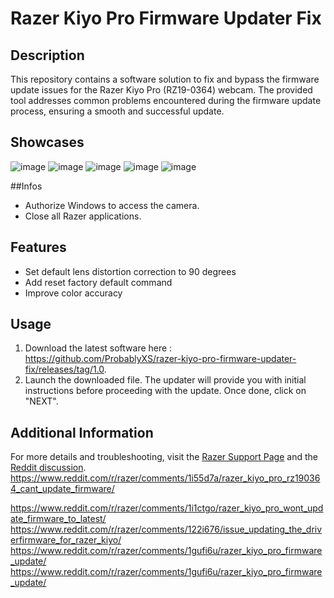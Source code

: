 # Razer Kiyo Pro Firmware Updater Fix

## Description

This repository contains a software solution to fix and bypass the firmware update issues for the Razer Kiyo Pro (RZ19-0364) webcam. The provided tool addresses common problems encountered during the firmware update process, ensuring a smooth and successful update.

## Showcases

![image](https://github.com/user-attachments/assets/397c85b7-d960-48f6-893f-479249a16b47)
![image](https://github.com/user-attachments/assets/adc6420c-f510-4c17-8fc9-7bd505c3f406)
![image](https://github.com/user-attachments/assets/693cc713-fc66-42a7-8dd3-babc94b0709b)
![image](https://github.com/user-attachments/assets/2c6147de-fbf4-423d-baa7-8aeae3944de3)
![image](https://github.com/user-attachments/assets/0f72ec55-0cfb-48d4-8d2e-a973ffa6c958)


##Infos

- Authorize Windows to access the camera.
- Close all Razer applications.

## Features

- Set default lens distortion correction to 90 degrees
- Add reset factory default command
- Improve color accuracy

## Usage

1. Download the latest software here : https://github.com/ProbablyXS/razer-kiyo-pro-firmware-updater-fix/releases/tag/1.0.
2. Launch the downloaded file. The updater will provide you with initial instructions before proceeding with the update. Once done, click on "NEXT".

## Additional Information

For more details and troubleshooting, visit the [Razer Support Page](https://rzr.to/VdKPPH) and the [Reddit discussion](https://www.reddit.com/r/razer/comments/17ku6zv/razer_kiyo_pro_rz190364_cant_update_firmware/).
https://www.reddit.com/r/razer/comments/1i55d7a/razer_kiyo_pro_rz190364_cant_update_firmware/

https://www.reddit.com/r/razer/comments/1i1ctgo/razer_kiyo_pro_wont_update_firmware_to_latest/
https://www.reddit.com/r/razer/comments/122i676/issue_updating_the_driverfirmware_for_razer_kiyo/
https://www.reddit.com/r/razer/comments/1gufi6u/razer_kiyo_pro_firmware_update/
https://www.reddit.com/r/razer/comments/1gufi6u/razer_kiyo_pro_firmware_update/
